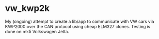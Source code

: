 # vw_kwp2k
My (ongoing) attempt to create a lib/app to communicate with VW cars via KWP2000 over the CAN protocol using cheap ELM327 clones. Testing is done on mk5 Volkswagen Jetta.
